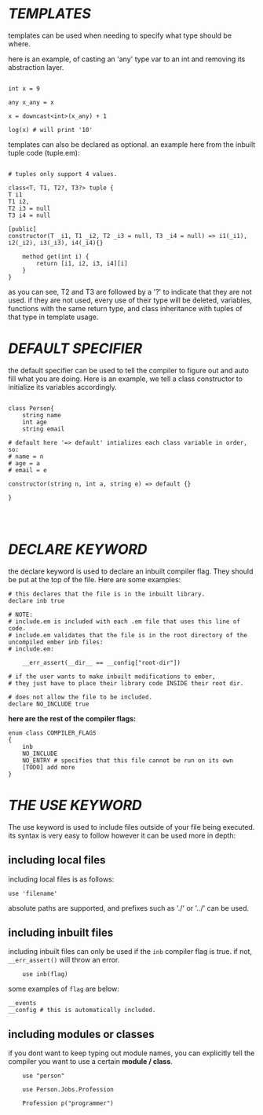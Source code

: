 
# *TEMPLATES*

  

templates can be used when needing to specify what type should be where.

here is an example, of casting an 'any' type var to an int and removing its abstraction layer.

```

int x = 9

any x_any = x

x = downcast<int>(x_any) + 1

log(x) # will print '10'

```

  
  templates can also be declared as optional. an example here from the inbuilt tuple code (tuple.em):

```

# tuples only support 4 values.

class<T, T1, T2?, T3?> tuple {
T i1
T1 i2,
T2 i3 = null
T3 i4 = null

[public]
constructor(T _i1, T1 _i2, T2 _i3 = null, T3 _i4 = null) => i1(_i1), i2(_i2), i3(_i3), i4(_i4){}

	method get(int i) {
		return [i1, i2, i3, i4][i]
	}
}

```
  as you can see, T2 and T3 are followed by a '?' to indicate that they are not used. if they are not used, every use of their type will be deleted, variables, functions with the same return type, and class inheritance with tuples of that type in template usage.

# *DEFAULT SPECIFIER*

  

the default specifier can be used to tell the compiler to figure out and auto fill what
you are doing. Here is an example, we tell a class constructor to initialize its variables accordingly.

  

```

class Person{
	string name
	int age
	string email

# default here '=> default' intializes each class variable in order, so:
# name = n
# age = a
# email = e

constructor(string n, int a, string e) => default {}

}


  

```

# *DECLARE KEYWORD*

the declare keyword is used to declare an inbuilt compiler flag. They should be put at the top of the file. Here are some examples:

```
# this declares that the file is in the inbuilt library.
declare inb true

# NOTE: 
# include.em is included with each .em file that uses this line of code.
# include.em validates that the file is in the root directory of the uncompiled ember inb files:
# include.em: 

	__err_assert(__dir__ == __config["root-dir"])

# if the user wants to make inbuilt modifications to ember,
# they just have to place their library code INSIDE their root dir.

```


```
# does not allow the file to be included.
declare NO_INCLUDE true

```

**here are the rest of the compiler flags:**
```
enum class COMPILER_FLAGS
{
	inb
	NO_INCLUDE
	NO_ENTRY # specifies that this file cannot be run on its own
	[TODO] add more
}
```


# *THE USE KEYWORD*

The use keyword is used to include files outside of your file being executed. its syntax is very easy to follow however it can be used more in depth:

## including local files

including local files is as follows:
```
use 'filename'
```
absolute paths are supported, and prefixes such as './' or '../' can be used.


## including inbuilt files

including inbuilt files can only be used if the `inb` compiler flag is true. if not,  `__err_assert()` will throw an error.

```
	use inb(flag)
```
some examples of `flag` are below:
```
__events
__config # this is automatically included.
```

## including modules or classes

if you dont want to keep typing out module names, you can explicitly tell the compiler you want to use a certain **module / class**.
```
	use "person"
	
	use Person.Jobs.Profession

	Profession p("programmer")

```